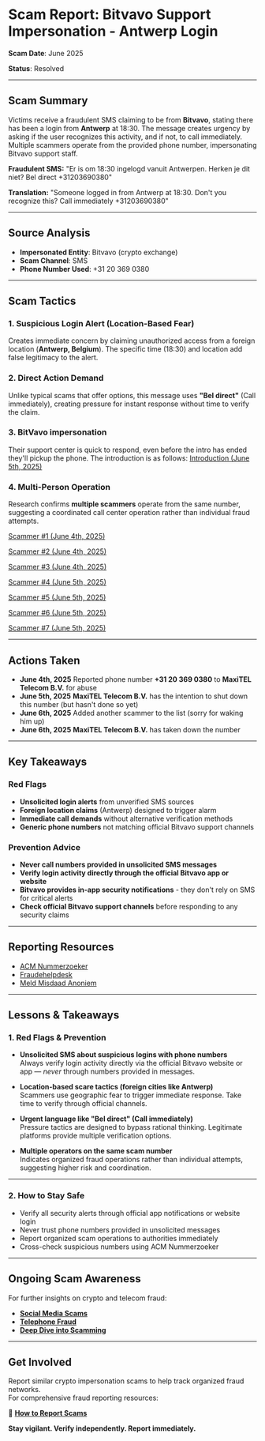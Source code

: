 # Scam Report: Bitvavo Support Impersonation - Antwerp Login

**Scam Date**: June 2025

**Status**: Resolved

---

## Scam Summary

Victims receive a fraudulent SMS claiming to be from **Bitvavo**, stating there has been a login from **Antwerp** at 18:30. The message creates urgency by asking if the user recognizes this activity, and if not, to call immediately. Multiple scammers operate from the provided phone number, impersonating Bitvavo support staff.

**Fraudulent SMS:**
"Er is om 18:30 ingelogd vanuit Antwerpen. Herken je dit niet? Bel direct +31203690380"

**Translation:**
"Someone logged in from Antwerp at 18:30. Don't you recognize this? Call immediately +31203690380"

---

## Source Analysis

* **Impersonated Entity**: Bitvavo (crypto exchange)
* **Scam Channel**: SMS
* **Phone Number Used**: +31 20 369 0380

---

## Scam Tactics

### 1. Suspicious Login Alert (Location-Based Fear)

Creates immediate concern by claiming unauthorized access from a foreign location (**Antwerp, Belgium**). The specific time (18:30) and location add false legitimacy to the alert.

### 2. Direct Action Demand

Unlike typical scams that offer options, this message uses **"Bel direct"** (Call immediately), creating pressure for instant response without time to verify the claim.

### 3. BitVavo impersonation

Their support center is quick to respond, even before the intro has ended they'll pickup the phone. The introduction is as follows: [Introduction (June 5th, 2025)](https://github.com/ScamSleuth/ScamSleuth-Resource-Center/blob/main/bitvavo%20%2B31203690380/0203690380-intro.mp3)

### 4. Multi-Person Operation

Research confirms **multiple scammers** operate from the same number, suggesting a coordinated call center operation rather than individual fraud attempts.

[Scammer #1 (June 4th, 2025)](https://github.com/ScamSleuth/ScamSleuth-Resource-Center/blob/main/bitvavo%20%2B31203690380/0203690380-001.mp3)

[Scammer #2 (June 4th, 2025)](https://github.com/ScamSleuth/ScamSleuth-Resource-Center/blob/main/bitvavo%20%2B31203690380/0203690380-002.mp3)

[Scammer #3 (June 4th, 2025)](https://github.com/ScamSleuth/ScamSleuth-Resource-Center/blob/main/bitvavo%20%2B31203690380/0203690380-003.mp3)

[Scammer #4 (June 5th, 2025)](https://github.com/ScamSleuth/ScamSleuth-Resource-Center/blob/main/bitvavo%20%2B31203690380/0203690380-004.mp3)

[Scammer #5 (June 5th, 2025)](https://github.com/ScamSleuth/ScamSleuth-Resource-Center/blob/main/bitvavo%20%2B31203690380/0203690380-005.mp3)

[Scammer #6 (June 5th, 2025)](https://github.com/ScamSleuth/ScamSleuth-Resource-Center/blob/main/bitvavo%20%2B31203690380/0203690380-006.mp3)

[Scammer #7 (June 5th, 2025)](https://github.com/ScamSleuth/ScamSleuth-Resource-Center/blob/main/bitvavo%20%2B31203690380/0203690380-007.mp3)

---

## Actions Taken

* **June 4th, 2025** Reported phone number **+31 20 369 0380** to **MaxiTEL Telecom B.V.** for abuse
* **June 5th, 2025** **MaxiTEL Telecom B.V.** has the intention to shut down this number (but hasn't done so yet)
* **June 6th, 2025** Added another scammer to the list (sorry for waking him up)
* **June 6th, 2025** **MaxiTEL Telecom B.V.** has taken down the number

---

## Key Takeaways

### Red Flags

* **Unsolicited login alerts** from unverified SMS sources
* **Foreign location claims** (Antwerp) designed to trigger alarm
* **Immediate call demands** without alternative verification methods
* **Generic phone numbers** not matching official Bitvavo support channels

### Prevention Advice

* **Never call numbers provided in unsolicited SMS messages**
* **Verify login activity directly through the official Bitvavo app or website**
* **Bitvavo provides in-app security notifications** - they don't rely on SMS for critical alerts
* **Check official Bitvavo support channels** before responding to any security claims

---

## Reporting Resources

* [ACM Nummerzoeker](https://www.acm.nl/nl/telefoonnummers-zoeken)
* [Fraudehelpdesk](https://www.fraudehelpdesk.nl)
* [Meld Misdaad Anoniem](https://www.meldmisdaadanoniem.nl)

---

## Lessons & Takeaways

### 1. Red Flags & Prevention

- **Unsolicited SMS about suspicious logins with phone numbers**  
  Always verify login activity directly via the official Bitvavo website or app — *never* through numbers provided in messages.

- **Location-based scare tactics (foreign cities like Antwerp)**  
  Scammers use geographic fear to trigger immediate response. Take time to verify through official channels.

- **Urgent language like "Bel direct" (Call immediately)**  
  Pressure tactics are designed to bypass rational thinking. Legitimate platforms provide multiple verification options.

- **Multiple operators on the same scam number**  
  Indicates organized fraud operations rather than individual attempts, suggesting higher risk and coordination.

---

### 2. How to Stay Safe  
- Verify all security alerts through official app notifications or website login
- Never trust phone numbers provided in unsolicited messages
- Report organized scam operations to authorities immediately
- Cross-check suspicious numbers using ACM Nummerzoeker

---

## Ongoing Scam Awareness  
For further insights on crypto and telecom fraud:  
- [**Social Media Scams**](../General/SocialMediaScam.md)  
- [**Telephone Fraud**](../General/Telefonische_fraude.md)  
- [**Deep Dive into Scamming**](../General/Dive_into_scamming.md)  

---

## Get Involved  
Report similar crypto impersonation scams to help track organized fraud networks.  
For comprehensive fraud reporting resources:  

🔹 [**How to Report Scams**](../General/GetInvolved.md)  

**Stay vigilant. Verify independently. Report immediately.**
